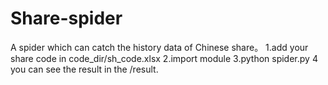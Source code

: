 # Share-spider
A spider which can catch the history data of Chinese share。
1.add your share code in code_dir/sh_code.xlsx
2.import module
3.python spider.py
4 you can see the result in the   /result.

